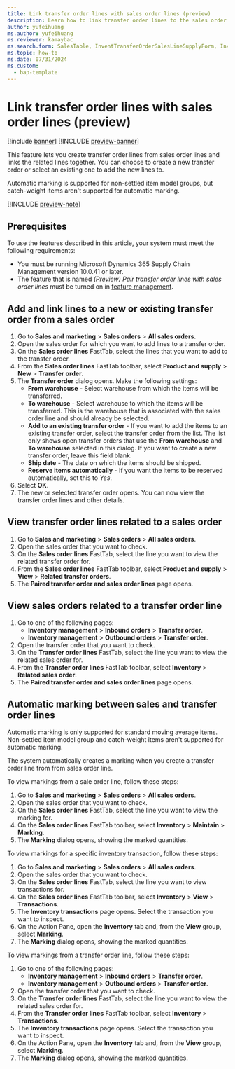 ```yaml
---
title: Link transfer order lines with sales order lines (preview)
description: Learn how to link transfer order lines to the sales order lines from which they were created. You can also add new transfer order lines to open transfer orders provided they are for the same warehouses.
author: yufeihuang
ms.author: yufeihuang
ms.reviewer: kamaybac
ms.search.form: SalesTable, InventTransferOrderSalesLineSupplyForm, InventTransferOrders, InventTrans
ms.topic: how-to
ms.date: 07/31/2024
ms.custom: 
  - bap-template
---
```


# Link transfer order lines with sales order lines (preview)

[!include [banner](../includes/banner.md)]
[!INCLUDE [preview-banner](~/../shared-content/shared/preview-includes/preview-banner.md)]

<!--KFM: Preview until further notice. -->

This feature lets you create transfer order lines from sales order lines and links the related lines together. You can choose to create a new transfer order or select an existing one to add the new lines to. <!--KFM: Can we briefly describe the business value of doing this? What are the benefits? What problems does this solve? Maybe use an example scenario. -->

Automatic marking is supported for non-settled item model groups, but catch-weight items aren't supported for automatic marking. <!--KFM: It's not clear what this does and how it's related. Explain what "marking" is what "automatic marking" means. Maybe this relates to https://learn.microsoft.com/en-us/dynamics365/supply-chain/master-planning/planning-optimization/marking.  Add some context around what "non-settled" is. Later we mention "standard moving average items"; maybe explain that here too and tell what it means. -->

[!INCLUDE [preview-note](~/../shared-content/shared/preview-includes/preview-note-d365.md)]

## Prerequisites

To use the features described in this article, your system must meet the following requirements:

- You must be running Microsoft Dynamics 365 Supply Chain Management version 10.0.41 or later.
- The feature that is named *(Preview) Pair transfer order lines with sales order lines* must be turned on in [feature management](../../fin-ops-core/fin-ops/get-started/feature-management/feature-management-overview.md).

## Add and link lines to a new or existing transfer order from a sales order

<!--KFM: Introduce this procedure. Explain when/why we would want to do this and what the result will be. -->

1. Go to **Sales and marketing** \> **Sales orders** \> **All sales orders**.
1. Open the sales order for which you want to add lines to a transfer order.
1. On the **Sales order lines** FastTab, select the lines that you want to add to the transfer order.
1. From the **Sales order lines** FastTab toolbar, select **Product and supply** \> **New** \> **Transfer order**.
1. The **Transfer order** dialog opens. Make the following settings:
    - **From warehouse** - Select warehouse from which the items will be transferred.
    - **To warehouse** - Select warehouse to which the items will be transferred. This is the warehouse that is associated with the sales order line and should already be selected.
    - **Add to an existing transfer order** - If you want to add the items to an existing transfer order, select the transfer order from the list. The list only shows open transfer orders that use the **From warehouse** and **To warehouse** selected in this dialog. If you want to create a new transfer order, leave this field blank.
    - **Ship date** - The date on which the items should be shipped.
    - **Reserve items automatically** - If you want the items to be reserved automatically, set this to *Yes*. <!--KFM: A little more info would be nice. What does this actually do? What if and why would I set this to *No*? -->
1. Select **OK**.
1. The new or selected transfer order opens. You can now view the transfer order lines and other details.

## View transfer order lines related to a sales order

<!--KFM: Introduce this procedure. Explain when/why we would want to do this and what the result will be. -->

1. Go to **Sales and marketing** \> **Sales orders** \> **All sales orders**.
1. Open the sales order that you want to check.
1. On the **Sales order lines** FastTab, select the line you want to view the related transfer order for. <!--KFM: Does it actually matter whether I pick a line here? Seems like we search for the all lines in this order; is that true? -->
1. From the **Sales order lines** FastTab toolbar, select **Product and supply** \> **View** \> **Related transfer orders**.
1. The **Paired transfer order and sales order lines** page opens. <!--KFM: Explain what this page is showing me and what I can do here. I think I am seeing all transfer order lines related to the previously shown sales order, regardless of what sales lines were selected before I came here. I think this only shows transfer orders that were created using this feature (I guess this is the "link" added by this feature). Looks like I can open the related item details, sales order and transfer order for each line by clicking in the grid. We have two Action Pane buttons, **Sales order line transactions** and **Transfer order line transactions**; we should describe what these are for. -->

## View sales orders related to a transfer order line

<!--KFM: Introduce this procedure. Explain when/why we would want to do this and what the result will be. -->

1. Go to one of the following pages: <!--KFM: Which should I pick? Is there any difference at all? -->
    - **Inventory management** \> **Inbound orders** \> **Transfer order**.
    - **Inventory management** \> **Outbound orders** \> **Transfer order**.
1. Open the transfer order that you want to check.
1. On the **Transfer order lines** FastTab, select the line you want to view the related sales order for.
1. From the **Transfer order lines** FastTab toolbar, select **Inventory** \> **Related sales order**.
1. The **Paired transfer order and sales order lines** page opens. <!--KFM: Explain what this page is showing me and what I can do here. I think I am seeing all sales order lines related to the transfer order line I had selected before coming here (selection seems to matter). I think this only shows sales orders that created the selected transfer order line using this feature (I guess this is the "link" added by this feature). Looks like I can open the related item details, sales order and transfer order for each line by clicking in the grid. We have two Action Pane buttons, **Sales order line transactions** and **Transfer order line transactions**; we should describe what these are for. -->

## Automatic marking between sales and transfer order lines

Automatic marking is only supported for standard moving average items. Non-settled item model group and catch-weight items aren't supported for automatic marking. <!--KFM: This seems to contradict the intro. Please confirm. Explain what makes an item a "standard moving average item" (this isn't mentioned in the intro); is this something to do with costing? -->

<!--KFM: What are we doing here? Just looking for "markings" or also editing them somehow?-->

The system automatically creates a marking when you create a transfer order line from from sales order line.

To view markings from a sale order line, follow these steps:

1. Go to **Sales and marketing** \> **Sales orders** \> **All sales orders**.
1. Open the sales order that you want to check.
1. On the **Sales order lines** FastTab, select the line you want to view the marking for.
1. On the **Sales order lines** FastTab toolbar, select **Inventory** \> **Maintain** \> **Marking**.
1. The **Marking** dialog opens, showing the marked quantities. <!--KFM: What am I looking at and what can I do here? -->

To view markings for a specific inventory transaction, follow these steps: <!--KFM: I wasn't sure where what **Inventory transactions** page you were referring to. I found the following one. Please confirm this is what you meant.  -->

1. Go to **Sales and marketing** \> **Sales orders** \> **All sales orders**.
1. Open the sales order that you want to check.
1. On the **Sales order lines** FastTab, select the line you want to view transactions for.
1. On the **Sales order lines** FastTab toolbar, select **Inventory** \> **View** \> **Transactions**.
1. The **Inventory transactions** page opens. Select the transaction you want to inspect.
1. On the Action Pane, open the **Inventory** tab and, from the **View** group, select **Marking**.
1. The **Marking** dialog opens, showing the marked quantities. <!--KFM: What am I looking at and what can I do here? -->

To view markings from a transfer order line, follow these steps:

1. Go to one of the following pages: <!--KFM: Which should I pick? Is there any difference at all? -->
    - **Inventory management** \> **Inbound orders** \> **Transfer order**.
    - **Inventory management** \> **Outbound orders** \> **Transfer order**.
1. Open the transfer order that you want to check.
1. On the **Transfer order lines** FastTab, select the line you want to view the related sales order for.
1. From the **Transfer order lines** FastTab toolbar, select **Inventory** \> **Transactions**.
1. The **Inventory transactions** page opens. Select the transaction you want to inspect.
1. On the Action Pane, open the **Inventory** tab and, from the **View** group, select **Marking**.
1. The **Marking** dialog opens, showing the marked quantities. <!--KFM: What am I looking at and what can I do here? -->
